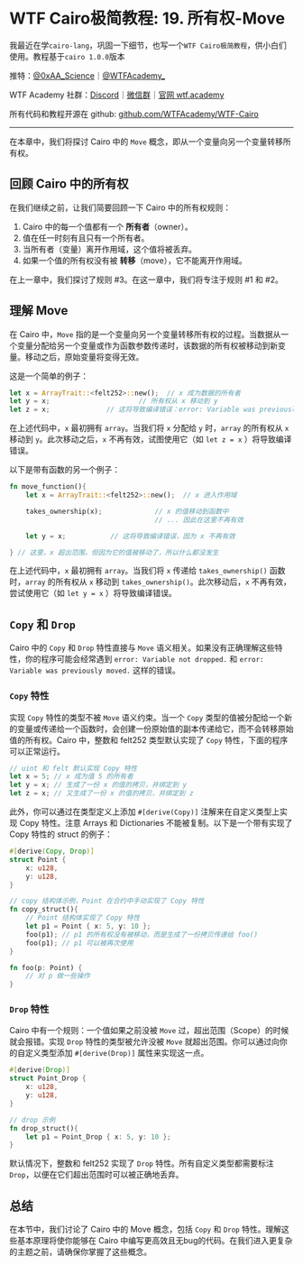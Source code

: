 # WTF Cairo极简教程: 19. 所有权-Move

我最近在学`cairo-lang`，巩固一下细节，也写一个`WTF Cairo极简教程`，供小白们使用。教程基于`cairo 1.0.0`版本

推特：[@0xAA_Science](https://twitter.com/0xAA_Science)｜[@WTFAcademy_](https://twitter.com/WTFAcademy_)

WTF Academy 社群：[Discord](https://discord.gg/5akcruXrsk)｜[微信群](https://docs.google.com/forms/d/e/1FAIpQLSe4KGT8Sh6sJ7hedQRuIYirOoZK_85miz3dw7vA1-YjodgJ-A/viewform?usp=sf_link)｜[官网 wtf.academy](https://wtf.academy)

所有代码和教程开源在 github: [github.com/WTFAcademy/WTF-Cairo](https://github.com/WTFAcademy/WTF-Cairo)

---

在本章中，我们将探讨 Cairo 中的 `Move` 概念，即从一个变量向另一个变量转移所有权。

## 回顾 Cairo 中的所有权

在我们继续之前，让我们简要回顾一下 Cairo 中的所有权规则：

1. Cairo 中的每一个值都有一个 **所有者**（owner）。
2. 值在任一时刻有且只有一个所有者。
3. 当所有者（变量）离开作用域，这个值将被丢弃。
4. 如果一个值的所有权没有被 **转移**（move），它不能离开作用域。

在上一章中，我们探讨了规则 #3。在这一章中，我们将专注于规则 #1 和 #2。

## 理解 Move

在 Cairo 中，`Move` 指的是一个变量向另一个变量转移所有权的过程。当数据从一个变量分配给另一个变量或作为函数参数传递时，该数据的所有权被移动到新变量。移动之后，原始变量将变得无效。

这是一个简单的例子：

```rust
let x = ArrayTrait::<felt252>::new();  // x 成为数据的所有者
let y = x;                      // 所有权从 x 移动到 y
let z = x;              // 这将导致编译错误：error: Variable was previously moved
```

在上述代码中，`x` 最初拥有 `array`。当我们将 `x` 分配给 `y` 时，`array` 的所有权从 `x` 移动到 `y`。此次移动之后，`x` 不再有效，试图使用它（如 `let z = x` ）将导致编译错误。

以下是带有函数的另一个例子：

```rust
fn move_function(){
    let x = ArrayTrait::<felt252>::new();  // x 进入作用域

    takes_ownership(x);             // x 的值移动到函数中
                                    // ... 因此在这里不再有效

    let y = x;           // 这将导致编译错误，因为 x 不再有效

} // 这里，x 超出范围，但因为它的值被移动了，所以什么都没发生
```

在上述代码中，`x` 最初拥有 `array`。当我们将 `x` 传递给 `takes_ownership()` 函数时，`array` 的所有权从 `x` 移动到 `takes_ownership()`。此次移动后，`x` 不再有效，尝试使用它（如 `let y = x` ）将导致编译错误。

## `Copy` 和 `Drop`

Cairo 中的 `Copy` 和 `Drop` 特性直接与 `Move` 语义相关。如果没有正确理解这些特性，你的程序可能会经常遇到 `error: Variable not dropped.` 和 `error: Variable was previously moved.` 这样的错误。

### `Copy` 特性

实现 `Copy` 特性的类型不被 `Move` 语义约束。当一个 `Copy` 类型的值被分配给一个新的变量或传递给一个函数时，会创建一份原始值的副本传递给它，而不会转移原始值的所有权。Cairo 中，整数和 felt252 类型默认实现了 `Copy` 特性，下面的程序可以正常运行。

```rust
// uint 和 felt 默认实现 Copy 特性
let x = 5; // x 成为值 5 的所有者
let y = x; // 生成了一份 x 的值的拷贝，并绑定到 y
let z = x; // 又生成了一份 x 的值的拷贝，并绑定到 z
```

此外，你可以通过在类型定义上添加 `#[derive(Copy)]` 注解来在自定义类型上实现 Copy 特性。注意 Arrays 和 Dictionaries 不能被复制。以下是一个带有实现了 Copy 特性的 struct 的例子：

```rust
#[derive(Copy, Drop)]
struct Point {
    x: u128,
    y: u128,
}

// copy 结构体示例，Point 在合约中手动实现了 Copy 特性
fn copy_struct(){
    // Point 结构体实现了 Copy 特性
    let p1 = Point { x: 5, y: 10 };
    foo(p1); // p1 的所有权没有被移动，而是生成了一份拷贝传递给 foo()
    foo(p1); // p1 可以被再次使用
}

fn foo(p: Point) {
    // 对 p 做一些操作
}
```

### `Drop` 特性

Cairo 中有一个规则：一个值如果之前没被 `Move` 过，超出范围（Scope）的时候就会报错。实现 `Drop` 特性的类型被允许没被 `Move` 就超出范围。你可以通过向你的自定义类型添加 `#[derive(Drop)]` 属性来实现这一点。

```rust
#[derive(Drop)]
struct Point_Drop {
    x: u128,
    y: u128,
}

// drop 示例
fn drop_struct(){
    let p1 = Point_Drop { x: 5, y: 10 };
}
```

默认情况下，整数和 felt252 实现了 `Drop` 特性。所有自定义类型都需要标注 `Drop`，以便在它们超出范围时可以被正确地丢弃。

## 总结

在本节中，我们讨论了 Cairo 中的 Move 概念，包括 `Copy` 和 `Drop` 特性。理解这些基本原理将使你能够在 Cairo 中编写更高效且无bug的代码。在我们进入更复杂的主题之前，请确保你掌握了这些概念。